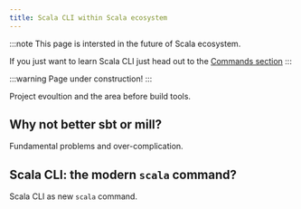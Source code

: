```yaml
---
title: Scala CLI within Scala ecosystem
---
```


:::note
This page is intersted in the future of Scala ecosystem.

If you just want to learn Scala CLI just head out to the [Commands section](http://localhost:3000/docs/commands/input)
:::

:::warning
Page under construction!
:::

Project evoultion and the area before build tools.

## Why not better sbt or mill?

Fundamental problems and over-complication.

## Scala CLI: the modern `scala` command?

Scala CLI as new `scala` command.



